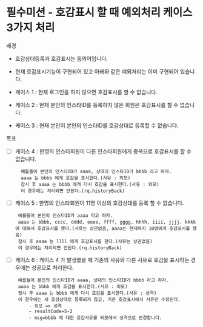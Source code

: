 # 필수미션 - 호감표시 할 때 예외처리 케이스 3가지 처리

배경
- 호감상대등록과 호감표시는 동의어입니다.

- 현재 호감표시기능이 구현되어 있고 아래와 같은 예외처리는 이미 구현되어 있습니다.

- 케이스 1 : 현재 로그인을 하지 않으면 호감표시를 할 수 없습니다.

- 케이스 2 : 현재 본인의 인스타ID를 등록하지 않은 회원은 호감표시를 할 수 없습니다.

- 케이스 3 : 현재 본인이 본인의 인스타ID를 호감상대로 등록할 수 없습니다.

목표
- [ ] 케이스 4 : 한명의 인스타회원이 다른 인스타회원에게 중복으로 호감표시를 할 수 없습니다.

        예를들어 본인의 인스타ID가 aaaa, 상대의 인스타ID가 bbbb 라고 하자.
        aaaa 는 bbbb 에게 호감을 표시한다.(사유 : 외모)
        잠시 후 aaaa 는 bbbb 에게 다시 호감을 표시한다.(사유 : 외모)
        이 경우에는 처리되면 안된다.(rq.historyBack)


 - [ ] 케이스 5 : 한명의 인스타회원이 11명 이상의 호감상대를 등록 할 수 없습니다.
        
        예를들어 본인의 인스타ID가 aaaa 라고 하자.
        aaaa 는 bbbb, cccc, dddd, eeee, ffff, gggg, hhhh, iiii, jjjj, kkkk 에 대해서 호감표시를 했다.(사유는 상관없음, aaaa는 현재까지 10명에게 호감표시를 했음)
        잠시 후 aaaa 는 llll 에게 호감표시를 한다.(사유는 상관없음)
        이 경우에는 처리되면 안된다.(rq.historyBack)


 -[ ] 케이스 6 : 케이스 4 가 발생했을 때 기존의 사유와 다른 사유로 호감을 표시하는 경우에는 성공으로 처리한다.

        예를들어 본인의 인스타ID가 aaaa, 상대의 인스타ID가 bbbb 라고 하자.
        aaaa 는 bbbb 에게 호감을 표시한다.(사유 : 외모)
        잠시 후 aaaa 는 bbbb 에게 다시 호감을 표시한다.(사유 : 성격)
        이 경우에는 새 호감상대로 등록되지 않고, 기존 호감표시에서 사유만 수정된다.
            - 외모 => 성격
            - resultCode=S-2
            - msg=bbbb 에 대한 호감사유를 외모에서 성격으로 변경합니다.
